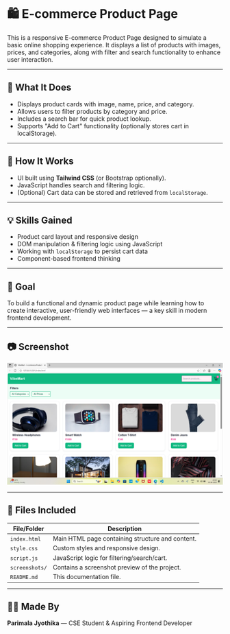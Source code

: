 # 🛍️ E-commerce Product Page

This is a responsive E-commerce Product Page designed to simulate a basic online shopping experience. It displays a list of products with images, prices, and categories, along with filter and search functionality to enhance user interaction.

---

## 📌 What It Does

- Displays product cards with image, name, price, and category.
- Allows users to filter products by category and price.
- Includes a search bar for quick product lookup.
- Supports "Add to Cart" functionality (optionally stores cart in localStorage).

---

## 🔧 How It Works

- UI built using **Tailwind CSS** (or Bootstrap optionally).
- JavaScript handles search and filtering logic.
- (Optional) Cart data can be stored and retrieved from `localStorage`.

---

## 💡 Skills Gained

- Product card layout and responsive design
- DOM manipulation & filtering logic using JavaScript
- Working with `localStorage` to persist cart data
- Component-based frontend thinking

---

## 🎯 Goal

To build a functional and dynamic product page while learning how to create interactive, user-friendly web interfaces — a key skill in modern frontend development.

---

## 📷 Screenshot

![E-commerce Product Page Preview](product-page.png.png)



---

## 📁 Files Included

| File/Folder           | Description                                        |
|-----------------------|----------------------------------------------------|
| `index.html`          | Main HTML page containing structure and content.  |
| `style.css`           | Custom styles and responsive design.              |
| `script.js`           | JavaScript logic for filtering/search/cart.       |
| `screenshots/`        | Contains a screenshot preview of the project.     |
| `README.md`           | This documentation file.                          |

---

## 🧑‍💻 Made By

**Parimala Jyothika** — CSE Student & Aspiring Frontend Developer

